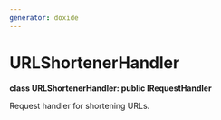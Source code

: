 ```yaml
---
generator: doxide
---
```



# URLShortenerHandler

**class URLShortenerHandler: public IRequestHandler**

 Request handler for shortening URLs.


